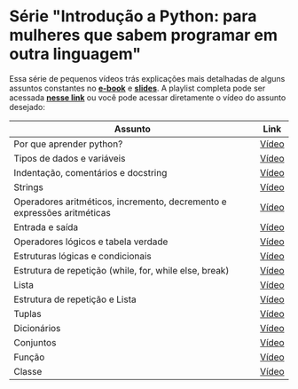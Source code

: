 # Série "Introdução a Python: para mulheres que sabem programar em outra linguagem"

Essa série de pequenos vídeos trás explicações mais detalhadas de alguns assuntos constantes no **[e-book]()** e **[slides]()**. A playlist completa pode ser acessada **[nesse link](https://youtube.com/playlist?list=PL0tfcsij9geHSKlUwYXHaJRaGMRWDyLmW)** ou você pode acessar diretamente o vídeo do assunto desejado:

|Assunto | Link
|--|--|
|Por que aprender python? | [Vídeo]()
|Tipos de dados e variáveis | [Vídeo]()
|Indentação, comentários e docstring | [Vídeo]()
|Strings | [Vídeo]()
|Operadores aritméticos, incremento, decremento e expressões aritméticas | [Vídeo]()
|Entrada e saída | [Vídeo]()
|Operadores lógicos e tabela verdade | [Vídeo]()
|Estruturas lógicas e condicionais | [Vídeo]()
|Estrutura de repetição (while, for, while else, break) | [Vídeo]()
|Lista | [Vídeo]()
|Estrutura de repetição e Lista | [Vídeo]()
|Tuplas | [Vídeo]()
|Dicionários | [Vídeo]()
|Conjuntos | [Vídeo]()
|Função | [Vídeo]()
|Classe | [Vídeo]()